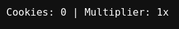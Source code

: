 <!DOCTYPE html>
<html lang="en">
<head>
<meta charset="UTF-8">
<title>Cookie Clicker 101</title>
<style>
html, body {
  margin:0;
  padding:0;
  overflow:hidden;
  background:#111;
  font-family: monospace;
  color:#fff;
  user-select:none;
}
canvas {
  display:block;
  background:#000;
}
#hud {
  position:absolute;
  top:10px;
  left:10px;
  font-size:16px;
}
#upgrades {
  position:absolute;
  bottom:10px;
  left:10px;
  font-size:14px;
  color:yellow;
}
</style>
</head>
<body>
<canvas id="game"></canvas>
<div id="hud">Cookies: 0 | Multiplier: 1x</div>
<div id="upgrades"></div>
<script>
const canvas = document.getElementById('game');
const ctx = canvas.getContext('2d');
let width = window.innerWidth;
let height = window.innerHeight;
canvas.width = width;
canvas.height = height;

const pixel = 4;
let cookies = 0;
let multiplier = 1;
let highscore = localStorage.getItem('cookie101Highscore') || 0;
let upgrades = [
  { cost: 50, bonus: 2, bought: false },
  { cost: 200, bonus: 5, bought: false },
  { cost: 1000, bonus: 10, bought: false }
];

const hud = document.getElementById('hud');
const upgradeDiv = document.getElementById('upgrades');

// Cookie object
const cookie = {
  x: width/2 - pixel*10,
  y: height/2 - pixel*10,
  size: pixel*20,
  color: '#c49b6a',
  clickEffect: 0
};

// Draw pixel cookie
function drawCookie(){
  ctx.fillStyle = cookie.color;
  ctx.fillRect(cookie.x, cookie.y, cookie.size, cookie.size);

  // chocolate chips (random pattern)
  ctx.fillStyle = '#4b2e05';
  for(let i=0; i<6; i++){
    let cx = cookie.x + (Math.random()*cookie.size*0.8);
    let cy = cookie.y + (Math.random()*cookie.size*0.8);
    ctx.fillRect(Math.floor(cx/pixel)*pixel, Math.floor(cy/pixel)*pixel, pixel, pixel);
  }

  // click flash
  if(cookie.clickEffect > 0){
    ctx.fillStyle = `rgba(255,255,255,${cookie.clickEffect})`;
    ctx.fillRect(cookie.x, cookie.y, cookie.size, cookie.size);
    cookie.clickEffect -= 0.05;
  }
}

canvas.addEventListener('click', e=>{
  const rect = canvas.getBoundingClientRect();
  const x = e.clientX - rect.left;
  const y = e.clientY - rect.top;

  if(x>cookie.x && x<cookie.x+cookie.size && y>cookie.y && y<cookie.y+cookie.size){
    cookies += multiplier;
    cookie.clickEffect = 0.3;
    if(cookies > highscore){
      highscore = cookies;
      localStorage.setItem('cookie101Highscore', highscore);
    }
    updateHUD();
  }
});

function updateHUD(){
  hud.textContent = `Cookies: ${cookies} | Multiplier: ${multiplier}x | Highscore: ${highscore}`;
  let html = "";
  upgrades.forEach((u,i)=>{
    if(!u.bought && cookies >= u.cost){
      html += `Press [${i+1}] to buy +${u.bonus}x for ${u.cost} cookies<br>`;
    }
  });
  upgradeDiv.innerHTML = html;
}

// Buy upgrades with keys
window.addEventListener('keydown', e=>{
  const num = parseInt(e.key);
  if(!isNaN(num) && upgrades[num-1] && !upgrades[num-1].bought){
    const u = upgrades[num-1];
    if(cookies >= u.cost){
      cookies -= u.cost;
      multiplier += u.bonus;
      u.bought = true;
      updateHUD();
    }
  }
});

function draw(){
  ctx.fillStyle = '#000';
  ctx.fillRect(0,0,width,height);
  drawCookie();
}

function loop(){
  draw();
  requestAnimationFrame(loop);
}

window.addEventListener('resize', ()=>{
  width = window.innerWidth;
  height = window.innerHeight;
  canvas.width = width;
  canvas.height = height;
  cookie.x = width/2 - cookie.size/2;
  cookie.y = height/2 - cookie.size/2;
});

updateHUD();
loop();
</script>
</body>
</html>
